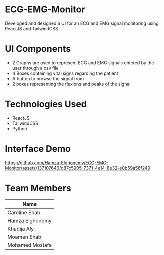# ECG-EMG-Monitor
Developed and designed a UI for an ECG and EMG signal monitoring using ReactJS and TailwindCSS

# UI Components
- 2 Graphs are used to represent ECG and EMG signals entered by the user through a csv file
- 4 Boxes containing vital signs regarding the patient
- A button to browse the signal from
- 2 boxes representing the flexions and peaks of the signal

# Technologies Used
- ReactJS
- TailwindCSS
- Python

# Interface Demo
https://github.com/Hamza-Elghonemy/ECG-EMG-Monitor/assets/137107646/d87c5905-7371-4e14-8e32-e0b59a56f249

# Team Members
| Name |
| --- |
| Caroline Ehab |
| Hamza Elghonemy |
| Khadija Aly |
| Moamen Ehab |
| Mohamed Mostafa |
